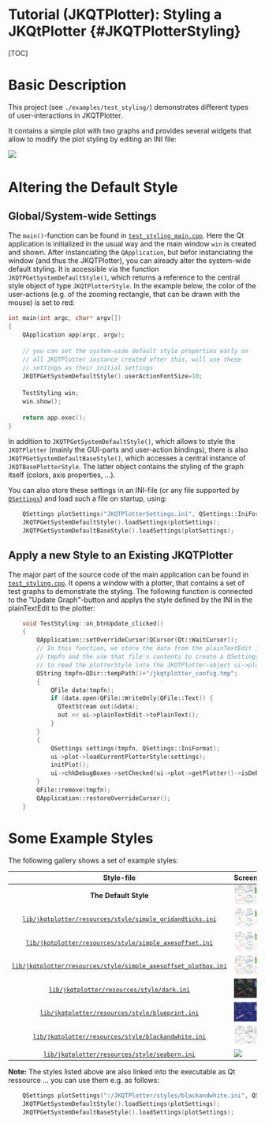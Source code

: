 # Tutorial (JKQTPlotter): Styling a JKQtPlotter                                      {#JKQTPlotterStyling}


 
[TOC]
 
# Basic Description

This project (see `./examples/test_styling/`) demonstrates different types of user-interactions in JKQTPlotter.

It contains a simple plot with two graphs and provides several widgets that allow to modify the plot styling by editing an INI file:

![](https://raw.githubusercontent.com/jkriege2/JKQtPlotter/master/screenshots/test_styling.png)


# Altering the Default Style

## Global/System-wide Settings

The `main()`-function can be found in  [`test_styling_main.cpp`](https://github.com/jkriege2/JKQtPlotter/tree/master/examples/test_styling/test_styling_main.cpp). Here the Qt application  is initialized in the usual way and the main window `win` is created and shown. After instanciating the `QApplication`, but befor instanciating the window (and thus the JKQTPlotter), you can already alter the system-wide default styling. It is accessible via the function `JKQTPGetSystemDefaultStyle()`, which returns a reference to the central style object of type `JKQTPlotterStyle`. In the example below, the color of the user-actions (e.g. of the zooming rectangle, that can be drawn with the mouse) is set to red:

```.cpp
int main(int argc, char* argv[])
{
    QApplication app(argc, argv);

    // you can set the system-wide default style properties early on
    // all JKQTPlotter instance created after this, will use these
    // settings as their initial settings
    JKQTPGetSystemDefaultStyle().userActionFontSize=10;

    TestStyling win;
    win.show();

    return app.exec();
}
```

In addition to `JKQTPGetSystemDefaultStyle()`, which allows to style the `JKQTPlotter` (mainly the GUI-parts and user-action bindings), there is also `JKQTPGetSystemDefaultBaseStyle()`, which accesses a central instance of `JKQTBasePlotterStyle`. The latter object contains the styling of the graph itself (colors, axis properties, ...).

You can also store these settings in an INI-file (or any file supported by [`QSettings`](http://doc.qt.io/qt-5/qsettings.html)) and load such a file on startup, using:
```.cpp
	QSettings plotSettings("JKQTPlotterSettings.ini", QSettings::IniFormat);;
    JKQTPGetSystemDefaultStyle().loadSettings(plotSettings);
    JKQTPGetSystemDefaultBaseStyle().loadSettings(plotSettings);
```

## Apply a new Style to an Existing JKQTPlotter

The major part of the source code of the main application can be found in  [`test_styling.cpp`](https://github.com/jkriege2/JKQtPlotter/tree/master/examples/test_styling/test_styling.cpp). It opens a window with a plotter, that contains a set of test graphs to demonstrate the styling. The following function is connected to the "Update Graph"-button and applys the style defined by the INI in the plainTextEdit to the plotter:
```.cpp
    void TestStyling::on_btnUpdate_clicked()
    {
        QApplication::setOverrideCursor(QCursor(Qt::WaitCursor));
        // In this function, we store the data from the plainTextEdit into a temporary file
        // tmpfn and the use that file's contents to create a QSettings object, which is used
        // to read the plotterStyle into the JKQTPlotter-object ui->plot (using loadCurrentPlotterStyle(settings) )
        QString tmpfn=QDir::tempPath()+"/jkqtplotter_config.tmp";
        {
            QFile data(tmpfn);
            if (data.open(QFile::WriteOnly|QFile::Text)) {
              QTextStream out(&data);
              out << ui->plainTextEdit->toPlainText();
            }
        }
        {
            QSettings settings(tmpfn, QSettings::IniFormat);
            ui->plot->loadCurrentPlotterStyle(settings);
            initPlot();
            ui->chkDebugBoxes->setChecked(ui->plot->getPlotter()->isDebugShowRegionBoxesEnabled());
        }
        QFile::remove(tmpfn);
        QApplication::restoreOverrideCursor();
    }
```


# Some Example Styles
The following gallery shows a set of example styles:


| Style-file    | Screenshot    |
|:-------------:| ------------- | 
| <b> The Default Style </b> | ![](https://raw.githubusercontent.com/jkriege2/JKQtPlotter/master/doc/images/styles/default.ini.png) |
| [`lib/jkqtplotter/resources/style/simple_gridandticks.ini`](https://github.com/jkriege2/JKQtPlotter/tree/master/lib/jkqtplotter/resources/styles/simple_gridandticks.ini) | ![](https://raw.githubusercontent.com/jkriege2/JKQtPlotter/master/doc/images/styles/simple_gridandticks.ini.png) |
| [`lib/jkqtplotter/resources/style/simple_axesoffset.ini`](https://github.com/jkriege2/JKQtPlotter/tree/master/lib/jkqtplotter/resources/styles/simple_axesoffset.ini) | ![](https://raw.githubusercontent.com/jkriege2/JKQtPlotter/master/doc/images/styles/simple_axesoffset.ini.png) |
| [`lib/jkqtplotter/resources/style/simple_axesoffset_plotbox.ini`](https://github.com/jkriege2/JKQtPlotter/tree/master/lib/jkqtplotter/resources/styles/simple_axesoffset_plotbox.ini) | ![](https://raw.githubusercontent.com/jkriege2/JKQtPlotter/master/doc/images/styles/simple_axesoffset_plotbox.ini.png) |
| [`lib/jkqtplotter/resources/style/dark.ini`](https://github.com/jkriege2/JKQtPlotter/tree/master/lib/jkqtplotter/resources/styles/dark.ini) | ![](https://raw.githubusercontent.com/jkriege2/JKQtPlotter/master/doc/images/styles/dark.ini.png) |
| [`lib/jkqtplotter/resources/style/blueprint.ini`](https://github.com/jkriege2/JKQtPlotter/tree/master/lib/jkqtplotter/resources/styles/blueprint.ini) | ![](https://raw.githubusercontent.com/jkriege2/JKQtPlotter/master/doc/images/styles/blueprint.ini.png) |
| [`lib/jkqtplotter/resources/style/blackandwhite.ini`](https://github.com/jkriege2/JKQtPlotter/tree/master/lib/jkqtplotter/resources/styles/blackandwhite.ini) | ![](https://raw.githubusercontent.com/jkriege2/JKQtPlotter/master/doc/images/styles/blackandwhite.ini.png) |
| [`lib/jkqtplotter/resources/style/seaborn.ini`](https://github.com/jkriege2/JKQtPlotter/tree/master/lib/jkqtplotter/resources/styles/seaborn.ini) | ![](https://raw.githubusercontent.com/jkriege2/JKQtPlotter/master/doc/images/styles/seaborn.ini.png) |


<b>Note:</b> The styles listed above are also linked into the executable as Qt ressource ... you can use them e.g. as follows:
```.cpp
	QSettings plotSettings(":/JKQTPlotter/styles/blackandwhite.ini", QSettings::IniFormat);;
    JKQTPGetSystemDefaultStyle().loadSettings(plotSettings);
    JKQTPGetSystemDefaultBaseStyle().loadSettings(plotSettings);
```
